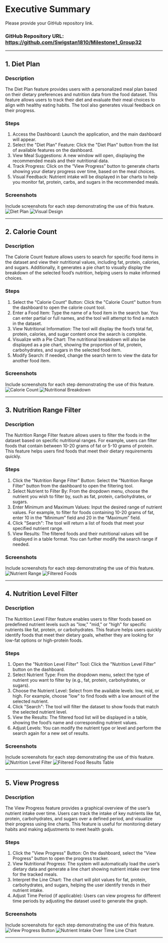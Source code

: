 # Executive Summary

Please provide your GitHub repository link.
### GitHub Repository URL: https://github.com/Swigstan1810/Milestone1_Group32

---
## 1. Diet Plan
### Description  
The Diet Plan feature provides users with a personalized meal plan based on their dietary preferences and nutrition data from the food dataset. This feature allows users to track their diet and evaluate their meal choices to align with healthy eating habits. The tool also generates visual feedback on their progress.

### Steps
1. Access the Dashboard: Launch the application, and the main dashboard will appear.
2. Select the "Diet Plan" Feature: Click the "Diet Plan" button from the list of available features on the dashboard.
3. View Meal Suggestions: A new window will open, displaying the recommended meals and their nutritional data.
4. Track Progress: Click on the “View Progress” button to generate charts showing your dietary progress over time, based on the meal choices.
5. Visual Feedback: Nutrient intake will be displayed in bar charts to help you monitor fat, protein, carbs, and sugars in the recommended meals.

### Screenshots
Include screenshots for each step demonstrating the use of this feature.  
![Diet Plan](Diet_Plan.png)
![Visual Design](Visual_Design.png)

---

## 2. Calorie Count
### Description  
The Calorie Count feature allows users to search for specific food items in the dataset and view their nutritional values, including fat, protein, calories, and sugars. Additionally, it generates a pie chart to visually display the breakdown of the selected food’s nutrition, helping users to make informed choices.

### Steps
1. Select the "Calorie Count" Button: Click the "Calorie Count" button from the dashboard to open the calorie count tool.
2. Enter a Food Item: Type the name of a food item in the search bar. You can enter partial or full names, and the tool will attempt to find a match in the dataset.
3. View Nutritional Information: The tool will display the food’s total fat, protein, calories, and sugar content once the search is complete.
4. Visualize with a Pie Chart: The nutritional breakdown will also be displayed as a pie chart, showing the proportion of fat, protein, carbohydrates, and sugars in the selected food item.
5. Modify Search: If needed, change the search term to view the data for another food item.

### Screenshots
Include screenshots for each step demonstrating the use of this feature.  
![Calorie Count ](Calorie_Count.png)
![Nutritional Breakdown](Nutritional_Breakdown.png)

---

## 3. Nutrition Range Filter
### Description  
The Nutrition Range Filter feature allows users to filter the foods in the dataset based on specific nutritional ranges. For example, users can filter foods that contain between 10-20 grams of fat or 5-10 grams of protein. This feature helps users find foods that meet their dietary requirements quickly.

### Steps
1. Click the "Nutrition Range Filter" Button: Select the "Nutrition Range Filter" button from the dashboard to open the filtering tool.
2. Select Nutrient to Filter By: From the dropdown menu, choose the nutrient you wish to filter by, such as fat, protein, carbohydrates, or sugars.
3. Enter Minimum and Maximum Values: Input the desired range of nutrient values. For example, to filter for foods containing 10-20 grams of fat, enter 10 in the “Minimum” field and 20 in the “Maximum” field.
4. Click "Search": The tool will return a list of foods that meet your specified nutrient range.
5. View Results: The filtered foods and their nutritional values will be displayed in a table format. You can further modify the search range if needed.

### Screenshots
Include screenshots for each step demonstrating the use of this feature.  
![Nutrient Range](Nutrient_Range.png)
![Filtered Foods](Filtered_Foods.png)

---

## 4. Nutrition Level Filter
### Description  
The Nutrition Level Filter feature enables users to filter foods based on predefined nutrient levels such as "low," "mid," or "high" for specific nutrients like fat, protein, or carbohydrates. This feature helps users quickly identify foods that meet their dietary goals, whether they are looking for low-fat options or high-protein foods.

### Steps
1. Open the "Nutrition Level Filter" Tool: Click the "Nutrition Level Filter" button on the dashboard.
2. Select Nutrient Type: From the dropdown menu, select the type of nutrient you want to filter by (e.g., fat, protein, carbohydrates, or sugars).
3. Choose the Nutrient Level: Select from the available levels: low, mid, or high. For example, choose "low" to find foods with a low amount of the selected nutrient.
4. Click "Search": The tool will filter the dataset to show foods that match the selected nutrient level.
5. View the Results: The filtered food list will be displayed in a table, showing the food’s name and corresponding nutrient values.
6. Adjust Levels: You can modify the nutrient type or level and perform the search again for a new set of results.

### Screenshots
Include screenshots for each step demonstrating the use of this feature.  
![Nutrition Level Filter](Nutrition_Level_Filter.png)
![Filtered Food Results Table](Filtered_Food_Results_Table.png) 

---

## 5. View Progress
### Description  
The View Progress feature provides a graphical overview of the user’s nutrient intake over time. Users can track the intake of key nutrients like fat, protein, carbohydrates, and sugars over a defined period, and visualize their progress using line charts. This feature is useful for monitoring dietary habits and making adjustments to meet health goals.

### Steps
1. Click the "View Progress" Button: On the dashboard, select the "View Progress" button to open the progress tracker.
2. View Nutritional Progress: The system will automatically load the user’s dietary data and generate a line chart showing nutrient intake over time for the tracked meals.
3. Interpret the Line Chart: The chart will plot values for fat, protein, carbohydrates, and sugars, helping the user identify trends in their nutrient intake.
4. Adjust Time Period (if applicable): Users can view progress for different time periods by adjusting the dataset used to generate the graph.

### Screenshots
Include screenshots for each step demonstrating the use of this feature.  
![View Progress Button](View_Progress_Button.png)
![Nutrient Intake Over Time Line Chart](Progress_Result.png)

---

